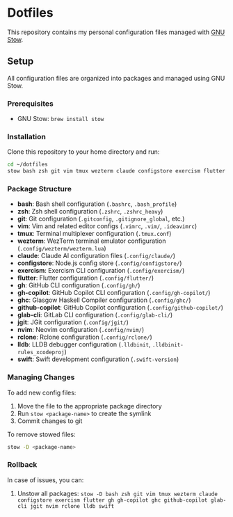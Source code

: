 # Dotfiles

This repository contains my personal configuration files managed with [GNU Stow](https://www.gnu.org/software/stow/).

## Setup

All configuration files are organized into packages and managed using GNU Stow.

### Prerequisites

- GNU Stow: `brew install stow`

### Installation

Clone this repository to your home directory and run:

```bash
cd ~/dotfiles
stow bash zsh git vim tmux wezterm claude configstore exercism flutter gh gh-copilot ghc github-copilot glab-cli jgit nvim rclone lldb swift
```

### Package Structure

- **bash**: Bash shell configuration (`.bashrc`, `.bash_profile`)
- **zsh**: Zsh shell configuration (`.zshrc`, `.zshrc_heavy`)
- **git**: Git configuration (`.gitconfig`, `.gitignore_global`, etc.)
- **vim**: Vim and related editor configs (`.vimrc`, `.vim/`, `.ideavimrc`)
- **tmux**: Terminal multiplexer configuration (`.tmux.conf`)
- **wezterm**: WezTerm terminal emulator configuration (`.config/wezterm/wezterm.lua`)
- **claude**: Claude AI configuration files (`.config/claude/`)
- **configstore**: Node.js config store (`.config/configstore/`)
- **exercism**: Exercism CLI configuration (`.config/exercism/`)
- **flutter**: Flutter configuration (`.config/flutter/`)
- **gh**: GitHub CLI configuration (`.config/gh/`)
- **gh-copilot**: GitHub Copilot CLI configuration (`.config/gh-copilot/`)
- **ghc**: Glasgow Haskell Compiler configuration (`.config/ghc/`)
- **github-copilot**: GitHub Copilot configuration (`.config/github-copilot/`)
- **glab-cli**: GitLab CLI configuration (`.config/glab-cli/`)
- **jgit**: JGit configuration (`.config/jgit/`)
- **nvim**: Neovim configuration (`.config/nvim/`)
- **rclone**: Rclone configuration (`.config/rclone/`)
- **lldb**: LLDB debugger configuration (`.lldbinit`, `.lldbinit-rules_xcodeproj`)
- **swift**: Swift development configuration (`.swift-version`)

### Managing Changes

To add new config files:
1. Move the file to the appropriate package directory
2. Run `stow <package-name>` to create the symlink
3. Commit changes to git

To remove stowed files:
```bash
stow -D <package-name>
```

### Rollback

In case of issues, you can:
1. Unstow all packages: `stow -D bash zsh git vim tmux wezterm claude configstore exercism flutter gh gh-copilot ghc github-copilot glab-cli jgit nvim rclone lldb swift`
